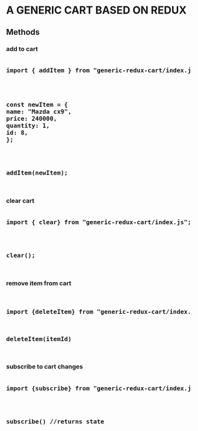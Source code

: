 <h1>A GENERIC CART BASED ON REDUX</h1>

<h2>Methods</h2>

<h3>add to cart</h3>

<pre>
<h3>import { addItem } from "generic-redux-cart/index.js";</h3>
<h3>
const newItem = {
name: "Mazda cx9",
price: 240000,
quantity: 1,
id: 8,
};
</h3>

<h3>addItem(newItem);</h3>
</pre>


<h3>clear cart</h3>
<pre>
<h3>import { clear} from "generic-redux-cart/index.js";</h3>

<h3>clear();</h3>
</pre>

<h3>remove item from cart</h3>


<pre>
<h3>
import {deleteItem} from "generic-redux-cart/index.js";
</h3>
<h3>deleteItem(itemId)</h3>
</pre>

<h3>subscribe to cart changes</h3>
<pre>
<h3>import {subscribe} from "generic-redux-cart/index.js";</h3>

<h3>subscribe() //returns state</h3>
</pre>

